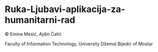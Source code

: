 # Ruka-Ljubavi-aplikacija-za-humanitarni-rad


© Emina Mesić, Ajdin Ćatić

Faculty of Information Technology, University Džemal Bijedić of Mostar
